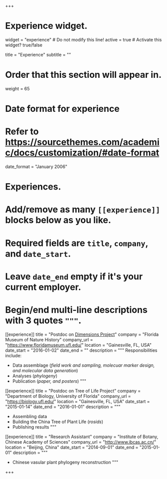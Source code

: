 +++
# Experience widget.
widget = "experience"  # Do not modify this line!
active = true  # Activate this widget? true/false

title = "Experience"
subtitle = ""

# Order that this section will appear in.
weight = 65

# Date format for experience
#   Refer to https://sourcethemes.com/academic/docs/customization/#date-format
date_format = "January 2006"

# Experiences.
#   Add/remove as many `[[experience]]` blocks below as you like.
#   Required fields are `title`, `company`, and `date_start`.
#   Leave `date_end` empty if it's your current employer.
#   Begin/end multi-line descriptions with 3 quotes `"""`.

[[experience]]
  title = "Postdoc on [Dimensions Project](https://www.usa-china-biodiversity.org/)"
  company = "Florida Museum of Nature History"
  company_url = "https://www.floridamuseum.ufl.edu/"
  location = "Gainesville, FL, USA"
  date_start = "2016-01-02"
  date_end = ""
  description = """
  Responsibilities include:
  
  * Data assemblage (_field work and sampling, molecuar marker design, and molecular data generation_)
  * Analyses (_phylogeny_)
  * Publication (_paper, and posters_)
  """
  
[[experience]]
  title = "Postdoc on Tree of Life Project"
  company = "Department of Biology, University of Florida"
  company_url = "https://biology.ufl.edu/"
  location = "Gainesville, FL, USA"
  date_start = "2015-01-14"
  date_end = "2016-01-01"
  description = """
  * Assembling data
  * Building the China Tree of Plant Life (_rosids_)
  * Publishing results
  """

[[experience]]
  title = "Research Assistant"
  company = "Institute of Botany, Chinese Academy of Sciences"
  company_url = "http://www.ibcas.ac.cn/"
  location = "Beijing, China"
  date_start = "2014-09-01"
  date_end = "2015-01-01"
  description = """
  * Chinese vasular plant phylogeny reconstruction
  """

+++
